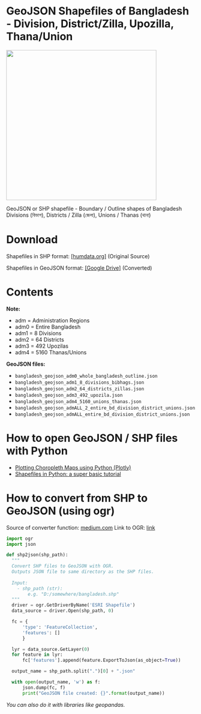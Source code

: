 # GeoJSON Shapefiles of Bangladesh - Division, District/Zilla, Upozilla, Thana/Union

<img src="https://raw.githubusercontent.com/yasserius/bangladesh_geojson_shapefile/main/bangladesh_shapefiles_geojson.png" height=400px>

GeoJSON or SHP shapefile - Boundary / Outline shapes of Bangladesh Divisions (বিভাগ), Districts / Zilla (জেলা), Unions / Thanas (থানা)

# Download
Shapefiles in SHP format: [[humdata.org]](https://data.humdata.org/dataset/administrative-boundaries-of-bangladesh-as-of-2015) (Original Source)

Shapefiles in GeoJSON format: [[Google Drive]](https://drive.google.com/drive/folders/1qRUvObNAQRsuwt3-PtViBJsmIKOKJWD0?usp=sharing) (Converted)

# Contents

**Note:**

- adm = Administration Regions
- adm0 = Entire Bangladesh
- adm1 = 8 Divisions
- adm2 = 64 Districts
- adm3 = 492 Upozilas
- adm4 = 5160 Thanas/Unions

**GeoJSON files:**
- `bangladesh_geojson_adm0_whole_bangladesh_outline.json`
- `bangladesh_geojson_adm1_8_divisions_bibhags.json`
- `bangladesh_geojson_adm2_64_districts_zillas.json`
- `bangladesh_geojson_adm3_492_upozila.json`
- `bangladesh_geojson_adm4_5160_unions_thanas.json`
- `bangladesh_geojson_admALL_2_entire_bd_division_district_unions.json`
- `bangladesh_geojson_admALL_entire_bd_division_district_unions.json`

# How to open GeoJSON / SHP files with Python
- [Plotting Choropleth Maps using Python (Plotly)](https://www.youtube.com/watch?v=aJmaw3QKMvk)
- [Shapefiles in Python: a super basic tutorial](https://chrishavlin.com/2016/11/16/shapefiles-tutorial/)

# How to convert from SHP to GeoJSON (using ogr)
Source of converter function: [medium.com](https://medium.com/tech-carnot/interactive-map-based-visualization-using-plotly-44e8ad419b97)
Link to OGR: [link](https://mothergeo-py.readthedocs.io/en/latest/development/how-to/gdal-ubuntu-pkg.html)
``` python
import ogr
import json

def shp2json(shp_path):
  """
  Convert SHP files to GeoJSON with OGR.
  Outputs JSON file to same directory as the SHP files.
  
  Input:
    - shp_path (str):
        e.g. "D:/somewhere/bangladesh.shp"
  """
  driver = ogr.GetDriverByName('ESRI Shapefile')
  data_source = driver.Open(shp_path, 0)

  fc = {
      'type': 'FeatureCollection',
      'features': []
      }

  lyr = data_source.GetLayer(0)
  for feature in lyr:    
      fc['features'].append(feature.ExportToJson(as_object=True))

  output_name = shp_path.split(".")[0] + ".json"

  with open(output_name, 'w') as f:
      json.dump(fc, f)
      print("GeoJSON file created: {}".format(output_name))
```
*You can also do it with libraries like geopandas.*
